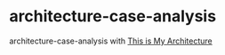 # architecture-case-analysis
architecture-case-analysis with [This is My Architecture](https://aws.amazon.com/ko/architecture/this-is-my-architecture/?tma.sort-by=item.additionalFields.airDate&amp;tma.sort-order=desc&amp;awsf.category=*all&amp;awsf.industry=*all&amp;awsf.language=*all&amp;awsf.show=*all)
